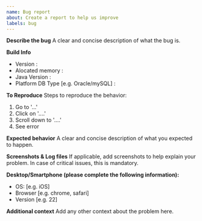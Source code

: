```yaml
---
name: Bug report
about: Create a report to help us improve
labels: bug
---
```


**Describe the bug**
A clear and concise description of what the bug is.

**Build Info**
- Version :
- Alocated memory :
- Java Version : 
- Platform DB Type [e.g. Oracle/mySQL] : 

**To Reproduce**
Steps to reproduce the behavior:
1. Go to '...'
2. Click on '....'
3. Scroll down to '....'
4. See error

**Expected behavior**
A clear and concise description of what you expected to happen.

**Screenshots & Log files**
If applicable, add screenshots to help explain your problem. In case of critical issues, this is mandatory.

**Desktop/Smartphone (please complete the following information):**
 - OS: [e.g. iOS]
 - Browser [e.g. chrome, safari]
 - Version [e.g. 22]

**Additional context**
Add any other context about the problem here.
